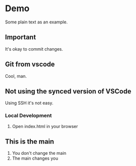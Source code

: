 # Demo
Some plain text as an example.

## Important
It's okay to commit changes.

## Git from vscode
Cool, man.

## Not using the synced version of VSCode
Using SSH it's not easy.

### Local Development
1. Open index.html in your browser

## This is the main
1. You don't change the main
2. The main changes you